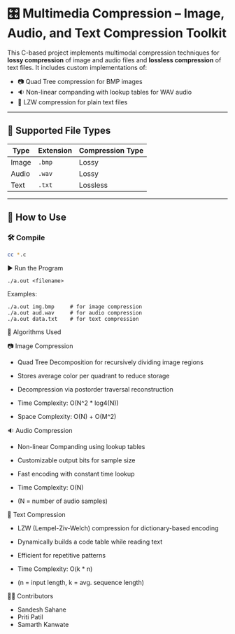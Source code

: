 # 🎛️ Multimedia Compression – Image, Audio, and Text Compression Toolkit

This C-based project implements multimodal compression techniques for **lossy compression** of image and audio files and **lossless compression** of text files. It includes custom implementations of:
- 📷 Quad Tree compression for BMP images
- 🔉 Non-linear companding with lookup tables for WAV audio
- 📝 LZW compression for plain text files

---

## 📁 Supported File Types

| Type   | Extension | Compression Type |
|--------|-----------|------------------|
| Image  | `.bmp`    | Lossy            |
| Audio  | `.wav`    | Lossy            |
| Text   | `.txt`    | Lossless         |

---

## 🚀 How to Use

### 🛠️ Compile

```bash
cc *.c
```

▶️ Run the Program

```
./a.out <filename>
```

Examples:

```
./a.out img.bmp     # for image compression
./a.out aud.wav     # for audio compression
./a.out data.txt    # for text compression
```


🧠 Algorithms Used

📷 Image Compression
  
  - Quad Tree Decomposition for recursively dividing image regions
  
  - Stores average color per quadrant to reduce storage
  
  - Decompression via postorder traversal reconstruction
  
  - Time Complexity: O(N^2 * log4(N))
  - Space Complexity: O(N) + O(M^2)


🔉 Audio Compression

  - Non-linear Companding using lookup tables

  - Customizable output bits for sample size

  - Fast encoding with constant time lookup

  - Time Complexity: O(N)
  - (N = number of audio samples)


📝 Text Compression

  - LZW (Lempel-Ziv-Welch) compression for dictionary-based encoding

  - Dynamically builds a code table while reading text

  - Efficient for repetitive patterns

  - Time Complexity: O(k * n)
  - (n = input length, k = avg. sequence length)


👨‍💻 Contributors

  - Sandesh Sahane
  - Priti Patil
  - Samarth Kanwate

